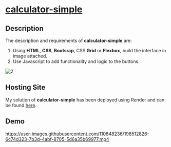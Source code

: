 # [calculator-simple](https://calculator-simple.onrender.com/)

## Description
The description and requirements of **calculator-simple** are:

1. Using **HTML**, **CSS**, **Bootsrap**, CSS **Grid** or **Flexbox**, build the interface in image attached.
2. Use Javascript to add functionality and logic to the buttons.

![2](https://user-images.githubusercontent.com/110848236/198022170-1628e593-1364-4c24-a6ce-b0c67629a33f.jpg)

## Hosting Site
My solution of **calculator-simple** has been deployed using Render and can be found [here](https://calculator-simple.onrender.com/).

## Demo
https://user-images.githubusercontent.com/110848236/198512826-6c74d323-7b3d-4abf-8705-5d6a35b69977.mp4
